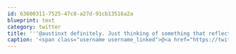 ```yaml
---
id: 63600311-7525-47c8-a27d-91cb13516a2a
blueprint: text
category: twitter
title: '''@austinxt definitely. Just thinking of something that reflects "people" and "collaboration"'
caption: '<span class="username username_linked">@<a href="https://twitter.com/austinxt" title="Zenia Austin">austinxt</a></span> definitely. Just thinking of something that reflects "people" and "collaboration"'
---
```

